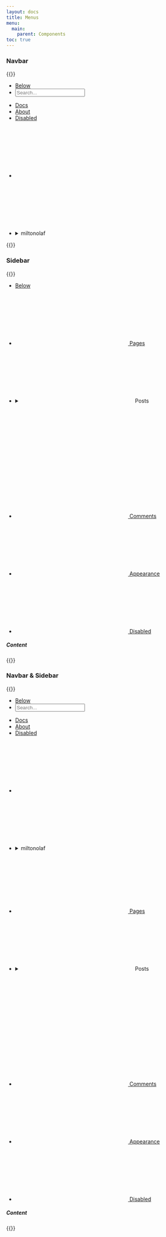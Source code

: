```yaml
---
layout: docs
title: Menus
menu:
  main:
    parent: Components
toc: true
---
```


### Navbar

{{<example>}}
<nav class="navbar">
  <ul>
    <li><a href="#" class="brand">Below</a></li>
    <li><form class="form"><input type="text" placeholder="Search..."></form></li>
  </ul>
  <ul>
    <li class="active"><a href="#">Docs</a></li>
    <li><a href="#">About</a></li>
    <li class="disabled"><a href="#">Disabled</a></li>
    <li>
      <a href="#">
        <svg class="icon">
          <use xlink:href="/assets/icons/feather.svg#github"/>
        </svg>
      </a>
    </li>
    <li>
      <details class="dropdown">
        <summary class="btn btn-clear">
          <span>miltonolaf</span>
          <svg class="icon icon-small">
            <use xlink:href="/assets/icons/feather.svg#chevron-down"/>
          </svg>
        </summary>
        <ul class="dropdown-menu">
          <li><a class="dropdown-item" href="#">Profile</a></li>
          <li><a class="dropdown-item" href="#">Settings</a></li>
          <li class="dropdown-item-separator"></li>
          <li><a class="dropdown-item" href="#">Logout</a></li>
        </ul>
      </details>
    </li>
  </ul>
</nav>
{{</example>}}

### Sidebar

{{<example>}}
<div class="row">
  <div class="col-3 sidebar">
    <ul>
      <li><a href="#" class="brand">Below</a></li>
      <li>
      <a href="#">
        <svg class="icon">
          <use xlink:href="/assets/icons/feather.svg#list"/>
        </svg>
        Pages
        </a>
      </li>
      <li>
        <details class="folding folding-borderless">
          <summary class="folding-title">
            <svg class="icon">
              <use xlink:href="/assets/icons/feather.svg#layers"/>
            </svg>
            Posts
            <svg class="icon icon-right icon-rotate">
              <use xlink:href="/assets/icons/feather.svg#chevron-down"/>
            </svg>
          </summary>
          <div class="folding-content">
            <ul>
              <li><a href="#">New Post</a></li>
              <li><a href="#">All Posts</a></li>
            </ul>
          </div>
        </details>
      </li>
      <li>
        <a href="#">
          <svg class="icon">
            <use xlink:href="/assets/icons/feather.svg#message-circle"/>
          </svg>
          Comments
        </a>
      </li>
      <li>
        <a href="#">
          <svg class="icon">
            <use xlink:href="/assets/icons/feather.svg#settings"/>
          </svg>
          Appearance
        </a>
      </li>
      <li class="disabled">
        <a href="#">
          <svg class="icon">
            <use xlink:href="/assets/icons/feather.svg#clock"/>
          </svg>
          Disabled
        </a>
      </li>
    </ul>
  </div>
  <div class="col-9">
    <h5>Content</h5>
  </div>
</div>
{{</example>}}

### Navbar & Sidebar

{{<example>}}
<nav class="navbar">
  <ul>
    <li><a href="#" class="brand">Below</a></li>
    <li><form class="form"><input type="text" placeholder="Search..."></form></li>
  </ul>
  <ul>
    <li class="active"><a href="#">Docs</a></li>
    <li><a href="#">About</a></li>
    <li class="disabled"><a href="#">Disabled</a></li>
    <li>
      <a href="#">
        <svg class="icon">
          <use xlink:href="/assets/icons/feather.svg#github"/>
        </svg>
      </a>
    </li>
    <li>
      <details class="dropdown">
        <summary class="btn btn-clear">
          <span>miltonolaf</span>
          <svg class="icon icon-small">
            <use xlink:href="/assets/icons/feather.svg#chevron-down"/>
          </svg>
        </summary>
        <ul class="dropdown-menu">
          <li><a class="dropdown-item" href="#">Profile</a></li>
          <li><a class="dropdown-item" href="#">Settings</a></li>
          <li class="dropdown-item-separator"></li>
          <li><a class="dropdown-item" href="#">Logout</a></li>
        </ul>
      </details>
    </li>
  </ul>
</nav>
<div class="container-fluid">
  <div class="row">
    <div class="col-3 sidebar">
      <ul>
        <li>
        <a href="#">
          <svg class="icon">
            <use xlink:href="/assets/icons/feather.svg#list"/>
          </svg>
          Pages
          </a>
        </li>
        <li>
          <details class="folding folding-borderless">
            <summary class="folding-title">
              <svg class="icon">
                <use xlink:href="/assets/icons/feather.svg#layers"/>
              </svg>
              Posts
              <svg class="icon icon-right icon-rotate">
                <use xlink:href="/assets/icons/feather.svg#chevron-down"/>
              </svg>
            </summary>
            <div class="folding-content">
              <ul>
                <li><a href="#">New Post</a></li>
                <li><a href="#">All Posts</a></li>
              </ul>
            </div>
          </details>
        </li>
        <li>
          <a href="#">
            <svg class="icon">
              <use xlink:href="/assets/icons/feather.svg#message-circle"/>
            </svg>
            Comments
          </a>
        </li>
        <li>
          <a href="#">
            <svg class="icon">
              <use xlink:href="/assets/icons/feather.svg#settings"/>
            </svg>
            Appearance
          </a>
        </li>
        <li class="disabled">
          <a href="#">
            <svg class="icon">
              <use xlink:href="/assets/icons/feather.svg#clock"/>
            </svg>
            Disabled
          </a>
        </li>
      </ul>
    </div>
    <div class="col-9">
      <h5>Content</h5>
    </div>
  </div>
</div>
{{</example>}}
